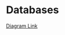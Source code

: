 # Databases
[Diagram Link](https://app.diagrams.net/?url=https://github.com/daatoo/Databases/raw/main/Untitled%20Diagram.drawio)
